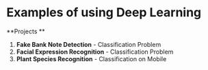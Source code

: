 # Examples of using Deep Learning

**Projects **

1. **Fake Bank Note Detection** - Classification Problem
2. **Facial Expression Recognition** - Classification Problem
3. **Plant Species Recognition** - Classification on Mobile
